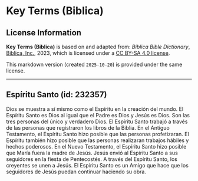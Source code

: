# Key Terms (Biblica)

## License Information

**Key Terms (Biblica)** is based on and adapted from: _Biblica Bible Dictionary_, [Biblica, Inc.](https://www.biblica.com/), 2023, which is licensed under a [CC BY-SA 4.0 license](https://creativecommons.org/licenses/by-sa/4.0/legalcode.en).

This markdown version (created `2025-10-20`) is provided under the same license.



--------------------------------

## Espíritu Santo (id: 232357)

Dios se muestra a sí mismo como el Espíritu en la creación del mundo. El Espíritu Santo es Dios al igual que el Padre es Dios y Jesús es Dios. Son las tres personas del único y verdadero Dios. El Espíritu Santo trabajó a través de las personas que registraron los libros de la Biblia. En el Antiguo Testamento, el Espíritu Santo hizo posible que las personas profetizaran. El Espíritu también hizo posible que las personas realizaran trabajos hábiles y hechos poderosos. En el Nuevo Testamento, el Espíritu Santo hizo posible que María fuera la madre de Jesús. Jesús envió al Espíritu Santo a sus seguidores en la fiesta de Pentecostés. A través del Espíritu Santo, los creyentes se unen a Jesús. El Espíritu Santo es un Amigo que hace que los seguidores de Jesús puedan continuar haciendo su obra.


